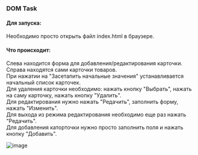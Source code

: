 ### DOM Task
#### Для запуска:
Необходимо просто открыть файл index.html в браузере.
#### Что происходит:
Слева находится форма для добавления/редактирования карточки.  
Справа находятся сами карточки товаров.  
При нажатии на "Засетапить начальные значения" устанавливается начальный список карточек.  
Для удаления карточки необходимо: нажать кнопку "Выбрать", нажать на саму карточку, нажать кнопку "Удалить".  
Для редактирования нужно нажать "Редачить", заполнить форму, нажать "Изменить".  
Для выхода из режима редактирования необходимо еще раз нажать "Редачить".  
Для добавления каторточки нужно просто заполнить поля и нажать кнопку "Добавить".

![image](https://github.com/petilia2002/FrontendCourse2023/assets/112577602/18dc96cf-dd8f-4ba6-99f5-10a46a3d0306)
